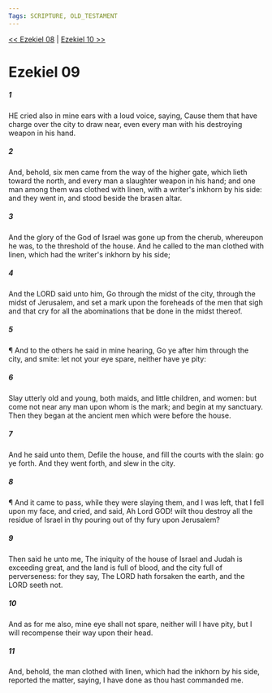 ```yaml
---
Tags: SCRIPTURE, OLD_TESTAMENT
---
```


[<< Ezekiel 08](OLD_TESTAMENT/26_Ezekiel/Ezekiel_08.md) | [Ezekiel 10 >>](OLD_TESTAMENT/26_Ezekiel/Ezekiel_10.md)

# Ezekiel 09

##### 1

HE cried also in mine ears with a loud voice, saying, Cause them that have charge over the city to draw near, even every man with his destroying weapon in his hand.

##### 2

And, behold, six men came from the way of the higher gate, which lieth toward the north, and every man a slaughter weapon in his hand; and one man among them was clothed with linen, with a writer's inkhorn by his side: and they went in, and stood beside the brasen altar.

##### 3

And the glory of the God of Israel was gone up from the cherub, whereupon he was, to the threshold of the house. And he called to the man clothed with linen, which had the writer's inkhorn by his side;

##### 4

And the LORD said unto him, Go through the midst of the city, through the midst of Jerusalem, and set a mark upon the foreheads of the men that sigh and that cry for all the abominations that be done in the midst thereof.

##### 5

¶ And to the others he said in mine hearing, Go ye after him through the city, and smite: let not your eye spare, neither have ye pity:

##### 6

Slay utterly old and young, both maids, and little children, and women: but come not near any man upon whom is the mark; and begin at my sanctuary. Then they began at the ancient men which were before the house.

##### 7

And he said unto them, Defile the house, and fill the courts with the slain: go ye forth. And they went forth, and slew in the city.

##### 8

¶ And it came to pass, while they were slaying them, and I was left, that I fell upon my face, and cried, and said, Ah Lord GOD! wilt thou destroy all the residue of Israel in thy pouring out of thy fury upon Jerusalem?

##### 9

Then said he unto me, The iniquity of the house of Israel and Judah is exceeding great, and the land is full of blood, and the city full of perverseness: for they say, The LORD hath forsaken the earth, and the LORD seeth not.

##### 10

And as for me also, mine eye shall not spare, neither will I have pity, but I will recompense their way upon their head.

##### 11

And, behold, the man clothed with linen, which had the inkhorn by his side, reported the matter, saying, I have done as thou hast commanded me.

